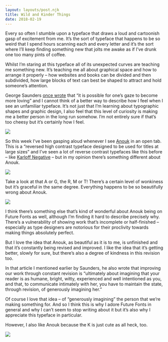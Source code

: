 ```yaml
---
layout: layouts/post.njk
title: Wild and Kinder Things
date: 2018-02-19
---
```


Every so often I stumble upon a typeface that draws a loud and cartoonish gasp of excitement from me. It’s the sort of typeface that happens to be so weird that I spend hours scanning each and every letter and it’s the sort where I’ll keep finding something new that jolts me awake as if I’ve drunk one too many pints of coffee.

Whilst I’m staring at this typeface all of its unexpected curves are teaching me something new. It’s teaching me all about graphical space and how to arrange it properly – how websites and books can be divided and then subdivided, how large blocks of text can best be shaped to attract and hold someone’s attention.

George Saunders [once wrote](http://www.theguardian.com/books/2017/mar/04/what-writers-really-do-when-they-write) that “it is possible for one’s gaze to become more loving” and I cannot think of a better way to describe how I feel when I see an unfamiliar typeface. It’s not just that I’m learning about typographic shapes and graphic design, I also feel that this level of curiosity is making me a better person in the long run somehow. I’m not entirely sure if that’s too cheesy but it’s certainly how I feel.

![](https://buttondown.s3.us-west-2.amazonaws.com/images/a5784be8-5bed-4bd3-b59d-f0c45c8ef655.png)

So this week I’ve been gasping aloud whenever I see [Anouk](https://www.futurefonts.xyz/acute-studio/anouk) in an open tab. This is a “reversed high contrast typeface designed to be used for titles at large sizes” and I’ve seen a lot of reverse contrast typefaces like this before – like [Karloff Negative](https://www.typotheque.com/fonts/karloff_negative) – but in my opinion there’s something different about Anouk.

![](https://buttondown.s3.us-west-2.amazonaws.com/images/e0fb7357-a7a3-46fa-9dae-30f2af769428.png)

Take a look at that A or G, the R, M or T! There’s a certain level of wonkiness but it’s graceful in the same degree. Everything happens to be so beautifully wrong about Anouk.

![](https://buttondown.s3.us-west-2.amazonaws.com/images/ed3feea6-2c5e-4b82-960c-af4692cdd023.png)

I think there’s something else that’s kind of wonderful about Anouk being on Future Fonts as well, although I’m finding it hard to describe precisely why. There’s a vulnerability of showing work that’s incomplete or half-finished – especially as type designers are notorious for their proclivity towards making things absolutely perfect.

But I love the idea that Anouk, as beautiful as it is to me, is unfinished and that it’s constantly being revised and improved. I like the idea that it’s getting better, slowly for sure, but there’s also a degree of kindness in this revision too.

In that article I mentioned earlier by Saunders, he also wrote that improving our work through constant revision is “ultimately about imagining that your reader is as humane, bright, witty, experienced and well intentioned as you, and that, to communicate intimately with her, you have to maintain the state, through revision, of generously imagining her.”

Of course I love that idea – of “generously imagining” the person that we’re making something for. And so I think this is why I adore Future Fonts in general and why I can’t seem to stop writing about it but it’s also why I appreciate this typeface in particular.

However, I also like Anouk because the K is just cute as all heck, too.

![](https://buttondown.s3.us-west-2.amazonaws.com/images/109ef9aa-5507-4d98-8b18-68e176c3c250.png)
